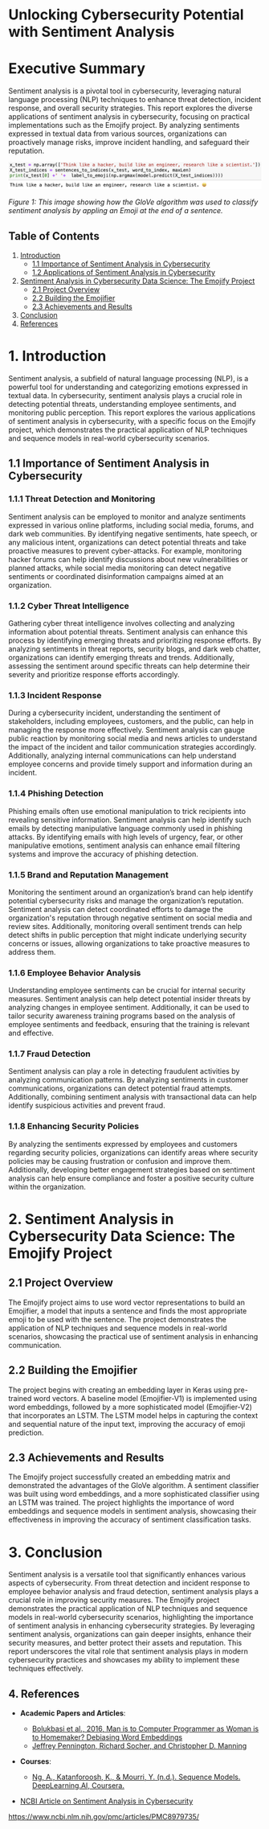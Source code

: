 # Unlocking Cybersecurity Potential with Sentiment Analysis

# Executive Summary

Sentiment analysis is a pivotal tool in cybersecurity, leveraging natural language processing (NLP) techniques to enhance threat detection, incident response, and overall security strategies. This report explores the diverse applications of sentiment analysis in cybersecurity, focusing on practical implementations such as the Emojify project. By analyzing sentiments expressed in textual data from various sources, organizations can proactively manage risks, improve incident handling, and safeguard their reputation.

![GloVe_Emoji](img/think_like_a_hacker.png)

*Figure 1: This image showing how the GloVe algorithm was used to classify sentiment analysis by appling an Emoji at the end of a sentence.*

## Table of Contents
1. [Introduction](#1-introduction)
   - [1.1 Importance of Sentiment Analysis in Cybersecurity](#11-importance-of-sentiment-analysis-in-cybersecurity)
   - [1.2 Applications of Sentiment Analysis in Cybersecurity](#12-applications-of-sentiment-analysis-in-cybersecurity)
2. [Sentiment Analysis in Cybersecurity Data Science: The Emojify Project](#2-sentiment-analysis-in-cybersecurity-data-science-the-emojify-project)
   - [2.1 Project Overview](#21-project-overview)
   - [2.2 Building the Emojifier](#22-building-the-emojifier)
   - [2.3 Achievements and Results](#23-achievements-and-results)
3. [Conclusion](#3-conclusion)
4. [References](#references)

# 1. Introduction
Sentiment analysis, a subfield of natural language processing (NLP), is a powerful tool for understanding and categorizing emotions expressed in textual data. In cybersecurity, sentiment analysis plays a crucial role in detecting potential threats, understanding employee sentiments, and monitoring public perception. This report explores the various applications of sentiment analysis in cybersecurity, with a specific focus on the Emojify project, which demonstrates the practical application of NLP techniques and sequence models in real-world cybersecurity scenarios.

## 1.1 Importance of Sentiment Analysis in Cybersecurity

### 1.1.1 Threat Detection and Monitoring
Sentiment analysis can be employed to monitor and analyze sentiments expressed in various online platforms, including social media, forums, and dark web communities. By identifying negative sentiments, hate speech, or any malicious intent, organizations can detect potential threats and take proactive measures to prevent cyber-attacks. For example, monitoring hacker forums can help identify discussions about new vulnerabilities or planned attacks, while social media monitoring can detect negative sentiments or coordinated disinformation campaigns aimed at an organization.

### 1.1.2 Cyber Threat Intelligence
Gathering cyber threat intelligence involves collecting and analyzing information about potential threats. Sentiment analysis can enhance this process by identifying emerging threats and prioritizing response efforts. By analyzing sentiments in threat reports, security blogs, and dark web chatter, organizations can identify emerging threats and trends. Additionally, assessing the sentiment around specific threats can help determine their severity and prioritize response efforts accordingly.

### 1.1.3 Incident Response
During a cybersecurity incident, understanding the sentiment of stakeholders, including employees, customers, and the public, can help in managing the response more effectively. Sentiment analysis can gauge public reaction by monitoring social media and news articles to understand the impact of the incident and tailor communication strategies accordingly. Additionally, analyzing internal communications can help understand employee concerns and provide timely support and information during an incident.

### 1.1.4 Phishing Detection
Phishing emails often use emotional manipulation to trick recipients into revealing sensitive information. Sentiment analysis can help identify such emails by detecting manipulative language commonly used in phishing attacks. By identifying emails with high levels of urgency, fear, or other manipulative emotions, sentiment analysis can enhance email filtering systems and improve the accuracy of phishing detection.

### 1.1.5 Brand and Reputation Management
Monitoring the sentiment around an organization’s brand can help identify potential cybersecurity risks and manage the organization’s reputation. Sentiment analysis can detect coordinated efforts to damage the organization's reputation through negative sentiment on social media and review sites. Additionally, monitoring overall sentiment trends can help detect shifts in public perception that might indicate underlying security concerns or issues, allowing organizations to take proactive measures to address them.

### 1.1.6 Employee Behavior Analysis
Understanding employee sentiments can be crucial for internal security measures. Sentiment analysis can help detect potential insider threats by analyzing changes in employee sentiment. Additionally, it can be used to tailor security awareness training programs based on the analysis of employee sentiments and feedback, ensuring that the training is relevant and effective.

### 1.1.7 Fraud Detection
Sentiment analysis can play a role in detecting fraudulent activities by analyzing communication patterns. By analyzing sentiments in customer communications, organizations can detect potential fraud attempts. Additionally, combining sentiment analysis with transactional data can help identify suspicious activities and prevent fraud.

### 1.1.8 Enhancing Security Policies
By analyzing the sentiments expressed by employees and customers regarding security policies, organizations can identify areas where security policies may be causing frustration or confusion and improve them. Additionally, developing better engagement strategies based on sentiment analysis can help ensure compliance and foster a positive security culture within the organization.

# 2. Sentiment Analysis in Cybersecurity Data Science: The Emojify Project

## 2.1 Project Overview
The Emojify project aims to use word vector representations to build an Emojifier, a model that inputs a sentence and finds the most appropriate emoji to be used with the sentence. The project demonstrates the application of NLP techniques and sequence models in real-world scenarios, showcasing the practical use of sentiment analysis in enhancing communication.

## 2.2 Building the Emojifier
The project begins with creating an embedding layer in Keras using pre-trained word vectors. A baseline model (Emojifier-V1) is implemented using word embeddings, followed by a more sophisticated model (Emojifier-V2) that incorporates an LSTM. The LSTM model helps in capturing the context and sequential nature of the input text, improving the accuracy of emoji prediction.

## 2.3 Achievements and Results
The Emojify project successfully created an embedding matrix and demonstrated the advantages of the GloVe algorithm. A sentiment classifier was built using word embeddings, and a more sophisticated classifier using an LSTM was trained. The project highlights the importance of word embeddings and sequence models in sentiment analysis, showcasing their effectiveness in improving the accuracy of sentiment classification tasks.

# 3. Conclusion
Sentiment analysis is a versatile tool that significantly enhances various aspects of cybersecurity. From threat detection and incident response to employee behavior analysis and fraud detection, sentiment analysis plays a crucial role in improving security measures. The Emojify project demonstrates the practical application of NLP techniques and sequence models in real-world cybersecurity scenarios, highlighting the importance of sentiment analysis in enhancing cybersecurity strategies. By leveraging sentiment analysis, organizations can gain deeper insights, enhance their security measures, and better protect their assets and reputation. This report underscores the vital role that sentiment analysis plays in modern cybersecurity practices and showcases my ability to implement these techniques effectively.

## 4. References

- **Academic Papers and Articles**:
  - [Bolukbasi et al., 2016, Man is to Computer Programmer as Woman is to Homemaker? Debiasing Word Embeddings](https://arxiv.org/abs/1607.06520)
  - [Jeffrey Pennington, Richard Socher, and Christopher D. Manning](https://nlp.stanford.edu/projects)
- **Courses**:
  - [Ng, A., Katanforoosh, K., & Mourri, Y. (n.d.). Sequence Models. DeepLearning.AI, Coursera.](https://www.coursera.org/learn/nlp-sequence-models)


- [NCBI Article on Sentiment Analysis in Cybersecurity](https://www.ncbi.nlm.nih.gov/pmc/articles/PMC8979735/)






https://www.ncbi.nlm.nih.gov/pmc/articles/PMC8979735/
